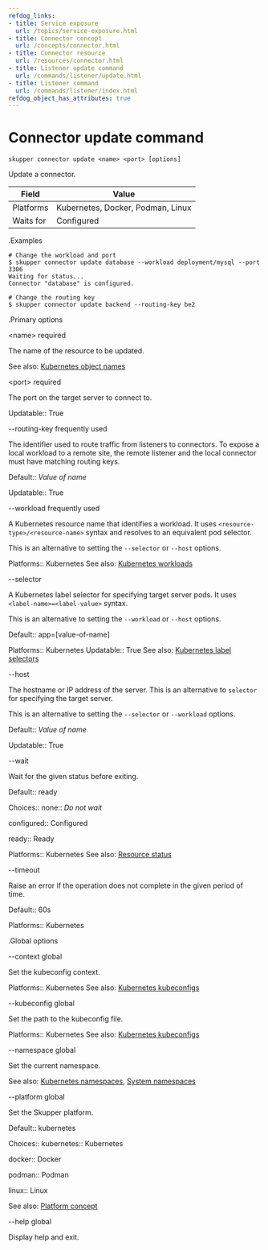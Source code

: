 ```yaml
---
refdog_links:
- title: Service exposure
  url: /topics/service-exposure.html
- title: Connector concept
  url: /concepts/connector.html
- title: Connector resource
  url: /resources/connector.html
- title: Listener update command
  url: /commands/listener/update.html
- title: Listener command
  url: /commands/listener/index.html
refdog_object_has_attributes: true
---
```


# Connector update command

~~~ shell
skupper connector update <name> <port> [options]
~~~

Update a connector.

| Field       | Value |
|------------|-------|
| Platforms  | Kubernetes, Docker, Podman, Linux |
| Waits for  | Configured |

.Examples

~~~ console
# Change the workload and port
$ skupper connector update database --workload deployment/mysql --port 3306
Waiting for status...
Connector "database" is configured.

# Change the routing key
$ skupper connector update backend --routing-key be2
~~~

.Primary options

&lt;name&gt;
required

The name of the resource to be updated.

See also: [Kubernetes object names](https://kubernetes.io/docs/concepts/overview/working-with-objects/names/)

&lt;port&gt;
required

The port on the target server to connect to.

Updatable:: True

--routing-key
frequently used

The identifier used to route traffic from listeners to
connectors.  To expose a local workload to a remote site, the
remote listener and the local connector must have matching
routing keys.

Default:: <em>Value of name</em>

Updatable:: True

--workload
frequently used

A Kubernetes resource name that identifies a workload.  It uses
`<resource-type>/<resource-name>` syntax and resolves to an
equivalent pod selector.

This is an alternative to setting the `--selector` or
`--host` options.

Platforms:: Kubernetes
See also: [Kubernetes workloads](https://kubernetes.io/docs/concepts/workloads/)

--selector

A Kubernetes label selector for specifying target server pods.  It
uses `<label-name>=<label-value>` syntax.

This is an alternative to setting the `--workload` or
`--host` options.

Default:: app=[value-of-name]

Platforms:: Kubernetes
Updatable:: True
See also: [Kubernetes label selectors](https://kubernetes.io/docs/concepts/overview/working-with-objects/labels/#label-selectors)

--host

The hostname or IP address of the server.  This is an
alternative to `selector` for specifying the target server.

This is an alternative to setting the `--selector` or
`--workload` options.

Default:: <em>Value of name</em>

Updatable:: True

--wait

Wait for the given status before exiting.

Default:: ready

Choices:: none:: <em>Do not wait</em>

configured:: Configured

ready:: Ready

Platforms:: Kubernetes
See also: [Resource status]({{site_prefix}}/topics/resource-status.html)

--timeout

Raise an error if the operation does not complete in the given
period of time.

Default:: 60s

Platforms:: Kubernetes

.Global options

--context
global

Set the kubeconfig context.

Platforms:: Kubernetes
See also: [Kubernetes kubeconfigs](https://kubernetes.io/docs/concepts/configuration/organize-cluster-access-kubeconfig/)

--kubeconfig
global

Set the path to the kubeconfig file.

Platforms:: Kubernetes
See also: [Kubernetes kubeconfigs](https://kubernetes.io/docs/concepts/configuration/organize-cluster-access-kubeconfig/)

--namespace
global

Set the current namespace.

See also: [Kubernetes namespaces](https://kubernetes.io/docs/concepts/overview/working-with-objects/namespaces/), [System namespaces]({{site_prefix}}/topics/system-namespaces.html)

--platform
global

Set the Skupper platform.

<!-- You can also use the `SKUPPER_PLATFORM` environment variable. -->

Default:: kubernetes

Choices:: kubernetes:: Kubernetes

docker:: Docker

podman:: Podman

linux:: Linux

See also: [Platform concept]({{site_prefix}}/concepts/platform.html)

--help
global

Display help and exit.


